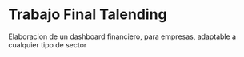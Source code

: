 # Trabajo Final Talending 

Elaboracion de un dashboard financiero, para empresas,
adaptable a cualquier tipo de sector

